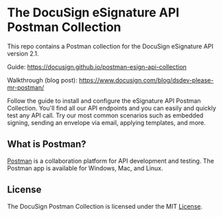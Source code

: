 # The DocuSign eSignature API Postman Collection

This repo contains a Postman collection for the DocuSign eSignature API version 2.1. 

Guide: https://docusign.github.io/postman-esign-api-collection 

Walkthrough (blog post): https://www.docusign.com/blog/dsdev-please-mr-postman/ 

Follow the guide to install and configure the eSignature API Postman Collection. You'll find all our API endpoints and you can easily and quickly test any API call. Try our most common scenarios such as embedded signing, sending an envelope via email, applying templates, and more. 

## What is Postman? 

[Postman](https://www.getpostman.com/) is a collaboration platform for API development and testing. The Postman app is available for Windows, Mac, and Linux.  

## License 

The DocuSign Postman Collection is licensed under the MIT [License](LICENSE).